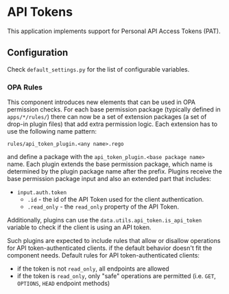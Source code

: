 # API Tokens

This application implements support for Personal API Access Tokens (PAT).

## Configuration

Check `default_settings.py` for the list of configurable variables.

### OPA Rules

This component introduces new elements that can be used in OPA permission checks. For each
base permission package (typically defined in `apps/*/rules/`) there can now be
a set of extension packages (a set of drop-in plugin files) that add extra permission logic.
Each extension has to use the following name pattern:

`rules/api_token_plugin.<any name>.rego`

and define a package with the `api_token_plugin.<base package name>` name.
Each plugin extends the base permission package, which name is determined by
the plugin package name after the prefix. Plugins receive the base permission package
input and also an extended part that includes:

- `input.auth.token`
  - `.id` - the id of the API Token used for the client authentication.
  - `.read_only` - the `read_only` property of the API Token.

Additionally, plugins can use the `data.utils.api_token.is_api_token` variable to check
if the client is using an API token.

Such plugins are expected to include rules that allow or disallow operations
for API token-authenticated clients. if the default behavior doesn't fit the component needs.
Default rules for API token-authenticated clients:
- if the token is not `read_only`, all endpoints are allowed
- if the token is `read_only`, only "safe" operations are permitted
  (i.e. `GET`, `OPTIONS`, `HEAD` endpoint methods)
